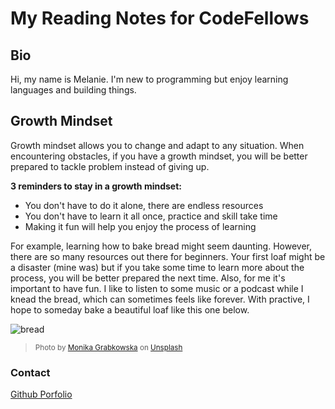 # My Reading Notes for CodeFellows

## Bio
Hi, my name is Melanie. I'm new to programming but enjoy learning languages and building things.

## Growth Mindset
Growth mindset allows you to change and adapt to any situation. When encountering obstacles, if you have a growth mindset, you will be better prepared to tackle problem instead of giving up. 

**3 reminders to stay in a growth mindset:**
- You don't have to do it alone, there are endless resources
- You don't have to learn it all once, practice and skill take time
- Making it fun will help you enjoy the process of learning

For example, learning how to bake bread might seem daunting. However, there are so many resources out there for beginners. Your first loaf might be a disaster (mine was) but if you take some time to learn more about the process, you will be better prepared the next time. Also, for me it's important to have fun. I like to listen to some music or a podcast while I knead the bread, which can sometimes feels like forever. With practive, I hope to someday bake a beautiful loaf like this one below.

![bread](https://user-images.githubusercontent.com/117950255/201755011-0fc0a3dd-44aa-439a-b8ac-75413a14a671.jpg)

><sub>Photo by <a href="https://unsplash.com/@moniqa?utm_source=unsplash&utm_medium=referral&utm_content=creditCopyText">Monika Grabkowska</a> on <a href="https://unsplash.com/?utm_source=unsplash&utm_medium=referral&utm_content=creditCopyText">Unsplash</a></sub>
  

### Contact

[Github Porfolio](https://github.com/melanie-johnston)
